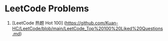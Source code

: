 # LeetCode Problems

1. [LeetCode 热题 Hot 100] (https://github.com/Kuan-HC/LeetCode/blob/main/LeetCode_Top%20100%20Liked%20Questions.md)
